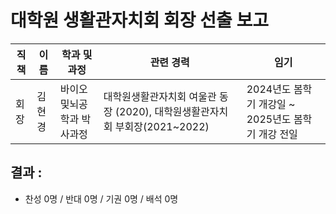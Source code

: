 대학원 생활관자치회 회장 선출 보고
===

| 직책 | 이름 | 학과 및 과정 | 관련 경력 | 임기 |
|---|---|---|---|---|
| 회장 | 김현경 |바이오및뇌공학과 박사과정 | 대학원생활관자치회 여울관 동장 (2020), 대학원생활관자치회 부회장(2021~2022) | 2024년도 봄학기 개강일 ~ 2025년도 봄학기 개강 전일 |

## 결과 :
- 찬성 0명 / 반대 0명 / 기권 0명 / 배석 0명
